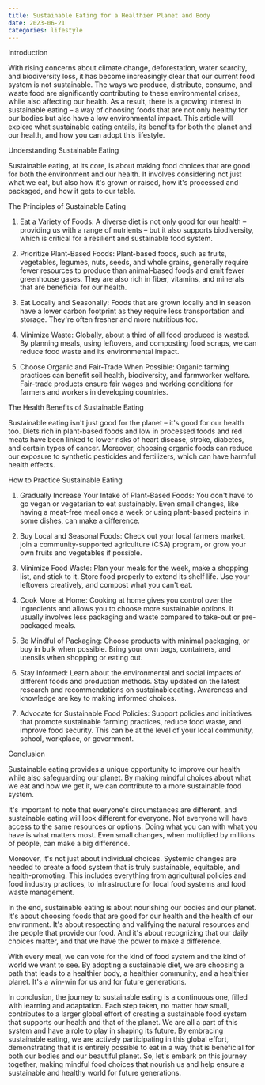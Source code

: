 ```yaml
---
title: Sustainable Eating for a Healthier Planet and Body
date: 2023-06-21
categories: lifestyle
---
```

Introduction

With rising concerns about climate change, deforestation, water scarcity, and biodiversity loss, it has become increasingly clear that our current food system is not sustainable. The ways we produce, distribute, consume, and waste food are significantly contributing to these environmental crises, while also affecting our health. As a result, there is a growing interest in sustainable eating – a way of choosing foods that are not only healthy for our bodies but also have a low environmental impact. This article will explore what sustainable eating entails, its benefits for both the planet and our health, and how you can adopt this lifestyle.

Understanding Sustainable Eating

Sustainable eating, at its core, is about making food choices that are good for both the environment and our health. It involves considering not just what we eat, but also how it's grown or raised, how it's processed and packaged, and how it gets to our table.

The Principles of Sustainable Eating

1. Eat a Variety of Foods: A diverse diet is not only good for our health – providing us with a range of nutrients – but it also supports biodiversity, which is critical for a resilient and sustainable food system.

2. Prioritize Plant-Based Foods: Plant-based foods, such as fruits, vegetables, legumes, nuts, seeds, and whole grains, generally require fewer resources to produce than animal-based foods and emit fewer greenhouse gases. They are also rich in fiber, vitamins, and minerals that are beneficial for our health.

3. Eat Locally and Seasonally: Foods that are grown locally and in season have a lower carbon footprint as they require less transportation and storage. They're often fresher and more nutritious too.

4. Minimize Waste: Globally, about a third of all food produced is wasted. By planning meals, using leftovers, and composting food scraps, we can reduce food waste and its environmental impact.

5. Choose Organic and Fair-Trade When Possible: Organic farming practices can benefit soil health, biodiversity, and farmworker welfare. Fair-trade products ensure fair wages and working conditions for farmers and workers in developing countries.

The Health Benefits of Sustainable Eating

Sustainable eating isn't just good for the planet – it's good for our health too. Diets rich in plant-based foods and low in processed foods and red meats have been linked to lower risks of heart disease, stroke, diabetes, and certain types of cancer. Moreover, choosing organic foods can reduce our exposure to synthetic pesticides and fertilizers, which can have harmful health effects.

How to Practice Sustainable Eating

1. Gradually Increase Your Intake of Plant-Based Foods: You don't have to go vegan or vegetarian to eat sustainably. Even small changes, like having a meat-free meal once a week or using plant-based proteins in some dishes, can make a difference.

2. Buy Local and Seasonal Foods: Check out your local farmers market, join a community-supported agriculture (CSA) program, or grow your own fruits and vegetables if possible.

3. Minimize Food Waste: Plan your meals for the week, make a shopping list, and stick to it. Store food properly to extend its shelf life. Use your leftovers creatively, and compost what you can't eat.

4. Cook More at Home: Cooking at home gives you control over the ingredients and allows you to choose more sustainable options. It usually involves less packaging and waste compared to take-out or pre-packaged meals.

5. Be Mindful of Packaging: Choose products with minimal packaging, or buy in bulk when possible. Bring your own bags, containers, and utensils when shopping or eating out.

6. Stay Informed: Learn about the environmental and social impacts of different foods and production methods. Stay updated on the latest research and recommendations on sustainableeating. Awareness and knowledge are key to making informed choices.

7. Advocate for Sustainable Food Policies: Support policies and initiatives that promote sustainable farming practices, reduce food waste, and improve food security. This can be at the level of your local community, school, workplace, or government.

Conclusion

Sustainable eating provides a unique opportunity to improve our health while also safeguarding our planet. By making mindful choices about what we eat and how we get it, we can contribute to a more sustainable food system.

It's important to note that everyone's circumstances are different, and sustainable eating will look different for everyone. Not everyone will have access to the same resources or options. Doing what you can with what you have is what matters most. Even small changes, when multiplied by millions of people, can make a big difference.

Moreover, it's not just about individual choices. Systemic changes are needed to create a food system that is truly sustainable, equitable, and health-promoting. This includes everything from agricultural policies and food industry practices, to infrastructure for local food systems and food waste management.

In the end, sustainable eating is about nourishing our bodies and our planet. It's about choosing foods that are good for our health and the health of our environment. It's about respecting and valifying the natural resources and the people that provide our food. And it's about recognizing that our daily choices matter, and that we have the power to make a difference.

With every meal, we can vote for the kind of food system and the kind of world we want to see. By adopting a sustainable diet, we are choosing a path that leads to a healthier body, a healthier community, and a healthier planet. It's a win-win for us and for future generations.

In conclusion, the journey to sustainable eating is a continuous one, filled with learning and adaptation. Each step taken, no matter how small, contributes to a larger global effort of creating a sustainable food system that supports our health and that of the planet. We are all a part of this system and have a role to play in shaping its future. By embracing sustainable eating, we are actively participating in this global effort, demonstrating that it is entirely possible to eat in a way that is beneficial for both our bodies and our beautiful planet. So, let's embark on this journey together, making mindful food choices that nourish us and help ensure a sustainable and healthy world for future generations.